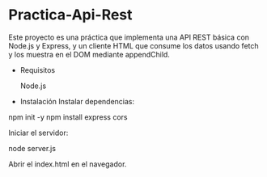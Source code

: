 # Practica-Api-Rest
Este proyecto es una práctica que implementa una API REST básica con Node.js y Express, y un cliente HTML que consume los datos usando fetch y los muestra en el DOM mediante appendChild.

- Requisitos

    Node.js

- Instalación
Instalar dependencias:

npm init -y
npm install express cors

Iniciar el servidor:

node server.js

Abrir el index.html en el navegador.
